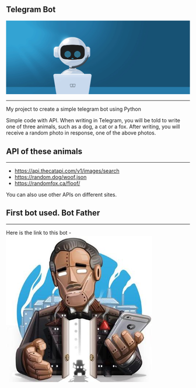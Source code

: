 ## Telegram Bot

![Picture](https://github.com/ATwoit/my_first_repository/blob/main/assets/1_iGdFJTHMIG79N2HChWaooQ.gif)

---

My project to create a simple telegram bot using Python

Simple code with API. 
When writing in Telegram, you will be told to write one of three animals, such as a dog, a cat or a fox. After writing, you will receive a random photo in response, one of the above photos.

## API of these animals
---
- https://api.thecatapi.com/v1/images/search
- https://random.dog/woof.json
- https://randomfox.ca/floof/

You can also use other APIs on different sites.

## First bot used. Bot Father
---
Here is the link to this bot - [![links](https://github.com/ATwoit/my_first_repository/blob/main/assets/KsajCZY9_400x400.jpg)](https://telegram.me/BotFather)